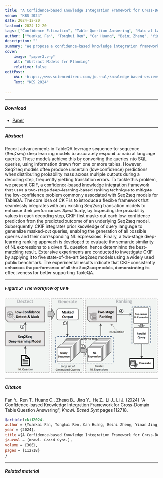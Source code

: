 ```yaml
---
title: "A Confidence-based Knowledge Integration Framework for Cross-Domain Table Question Answering" 
venue: "KBS 2024"
date: 2024-12-20
lastmod: 2024-12-20
tags: ["Confidence Estimation", "Table Question Answering", "Natural Language Interface"]
author: ["Yuankai Fan", "Tonghui Ren", "Can Huang", "Beini Zheng", "Yinan Jing", "Zhenying He", "Jinbao Li", "Jianxin Li*"]
description: "" 
summary: "We propose a confidence-based knowledge integration framework that uses a two-stage deep-learning-based ranking technique to mitigate the low-confidence problem commonly associated with Seq2seq models for TableQA."
cover:
    image: "paper2.png"
    alt: "Abstract Models for Planning"
    relative: false
editPost:
    URL: "https://www.sciencedirect.com/journal/knowledge-based-systems"
    Text: "KBS 2024"

---
```


---

##### Download

+ [Paper](paper2.pdf)
<!-- + [Code and data](https://github.com/pmichaillat/feru) -->

---

##### Abstract

Recent advancements in TableQA leverage sequence-to-sequence (Seq2seq) deep learning models to accurately respond to natural language queries. These models achieve this by converting the queries into SQL queries, using information drawn from one or more tables. However, Seq2seq models often produce uncertain (low-confidence) predictions when distributing probability mass across multiple outputs during a decoding step, frequently yielding translation errors. To tackle this problem, we present CKIF, a confidence-based knowledge integration framework that uses a two-stage deep-learning-based ranking technique to mitigate the low-confidence problem commonly associated with Seq2seq models for TableQA. The core idea of CKIF is to introduce a flexible framework that seamlessly integrates with any existing Seq2seq translation models to enhance their performance. Specifically, by inspecting the probability values in each decoding step, CKIF first masks out each low-confidence prediction from the predicted outcome of an underlying Seq2seq model. Subsequently, CKIF integrates prior knowledge of query language to generalize masked-out queries, enabling the generation of all possible queries and their corresponding NL expressions. Finally, a two-stage deep-learning ranking approach is developed to evaluate the semantic similarity of NL expressions to a given NL question, hence determining the best-matching result. Extensive experiments are conducted to investigate CKIF by applying it to five state-of-the-art Seq2seq models using a widely used public benchmark. The experimental results indicate that CKIF consistently enhances the performance of all the Seq2seq models, demonstrating its effectiveness for better supporting TableQA.

---

##### Figure 2: The Workflow of CKIF

![](paper2.png)

---

##### Citation

Fan Y., Ren T., Huang C., Zheng B., Jing Y., He Z., Li J., Li J. (2024) "A Confidence-based Knowledge Integration Framework for Cross-Domain Table Question Answering", *Knowl. Based Syst* pages 112718.

```BibTeX
@article{ckif2024,
author = {Yuankai Fan, Tonghui Ren, Can Huang, Beini Zheng, Yinan Jing, Zhenying He, Jinbao Li and Jianxin Li},
year = {2024},
title ={A Confidence-based Knowledge Integration Framework for Cross-Domain Table Question Answering},
journal = {Knowl. Based Syst.},
volume = {306},
pages = {112718}
}
```

---

##### Related material

<!-- + [Presentation slides](presentation1.pdf) -->
<!-- + [Summary of the paper](https://www.penguinrandomhouse.com/books/110403/unusual-uses-for-olive-oil-by-alexander-mccall-smith/) -->
